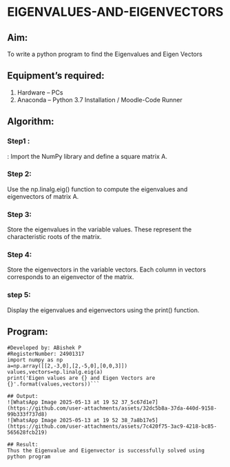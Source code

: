 # EIGENVALUES-AND-EIGENVECTORS
## Aim:
To write a python program to find the Eigenvalues and Eigen Vectors
## Equipment’s required:
1. 	Hardware – PCs
2. 	Anaconda – Python 3.7 Installation / Moodle-Code Runner
## Algorithm:
### Step1 : 
: Import the NumPy library and define a square matrix A.
### Step 2: 
Use the np.linalg.eig() function to compute the eigenvalues and eigenvectors of matrix A.
### Step 3: 
Store the eigenvalues in the variable values.
These represent the characteristic roots of the matrix.
### Step 4: 
Store the eigenvectors in the variable vectors.
Each column in vectors corresponds to an eigenvector of the matrix.
### step 5:
Display the eigenvalues and eigenvectors using the print() function.

## Program:
```#Program to find the eigen values and eigen vectors.
#Developed by: ABishek P
#RegisterNumber: 24901317
import numpy as np
a=np.array([[2,-3,0],[2,-5,0],[0,0,3]])
values,vectors=np.linalg.eig(a)
print('Eigen values are {} and Eigen Vectors are {}'.format(values,vectors))```

## Output:
![WhatsApp Image 2025-05-13 at 19 52 37_5c67d1e7](https://github.com/user-attachments/assets/32dc5b8a-37da-440d-9158-99b333f737d8)
![WhatsApp Image 2025-05-13 at 19 52 38_7a8b17e5](https://github.com/user-attachments/assets/7c420f75-3ac9-4218-bc85-565628fcb219)

## Result:
Thus the Eigenvalue and Eigenvector is successfully solved using python program
